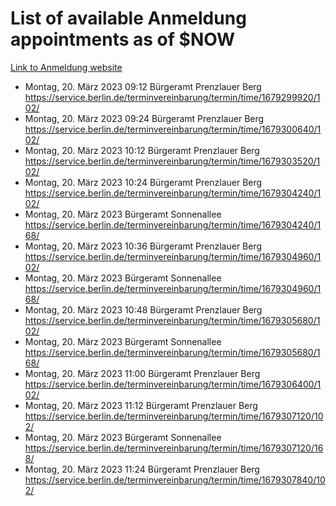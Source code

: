 # List of available Anmeldung appointments as of $NOW
[Link to Anmeldung website](https://service.berlin.de/terminvereinbarung/termin/tag.php?termin=1&anliegen[]=120686&dienstleisterlist=122210,122217,327316,122219,327312,122227,327314,122231,327346,122243,327348,122254,122252,329742,122260,329745,122262,329748,122271,327278,122273,327274,122277,327276,330436,122280,327294,122282,327290,122284,327292,122291,327270,122285,327266,122286,327264,122296,327268,150230,329760,122297,327286,122294,327284,122312,329763,122314,329775,122304,327330,122311,327334,122309,327332,317869,122281,327352,122279,329772,122283,122276,327324,122274,327326,122267,329766,122246,327318,122251,327320,122257,327322,122208,327298,122226,327300&herkunft=http%3A%2F%2Fservice.berlin.de%2Fdienstleistung%2F120686%2F)
- Montag, 20. März 2023 09:12 Bürgeramt Prenzlauer Berg https://service.berlin.de/terminvereinbarung/termin/time/1679299920/102/
- Montag, 20. März 2023 09:24 Bürgeramt Prenzlauer Berg https://service.berlin.de/terminvereinbarung/termin/time/1679300640/102/
- Montag, 20. März 2023 10:12 Bürgeramt Prenzlauer Berg https://service.berlin.de/terminvereinbarung/termin/time/1679303520/102/
- Montag, 20. März 2023 10:24 Bürgeramt Prenzlauer Berg https://service.berlin.de/terminvereinbarung/termin/time/1679304240/102/
- Montag, 20. März 2023  Bürgeramt Sonnenallee https://service.berlin.de/terminvereinbarung/termin/time/1679304240/168/
- Montag, 20. März 2023 10:36 Bürgeramt Prenzlauer Berg https://service.berlin.de/terminvereinbarung/termin/time/1679304960/102/
- Montag, 20. März 2023  Bürgeramt Sonnenallee https://service.berlin.de/terminvereinbarung/termin/time/1679304960/168/
- Montag, 20. März 2023 10:48 Bürgeramt Prenzlauer Berg https://service.berlin.de/terminvereinbarung/termin/time/1679305680/102/
- Montag, 20. März 2023  Bürgeramt Sonnenallee https://service.berlin.de/terminvereinbarung/termin/time/1679305680/168/
- Montag, 20. März 2023 11:00 Bürgeramt Prenzlauer Berg https://service.berlin.de/terminvereinbarung/termin/time/1679306400/102/
- Montag, 20. März 2023 11:12 Bürgeramt Prenzlauer Berg https://service.berlin.de/terminvereinbarung/termin/time/1679307120/102/
- Montag, 20. März 2023  Bürgeramt Sonnenallee https://service.berlin.de/terminvereinbarung/termin/time/1679307120/168/
- Montag, 20. März 2023 11:24 Bürgeramt Prenzlauer Berg https://service.berlin.de/terminvereinbarung/termin/time/1679307840/102/
